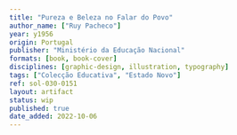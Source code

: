 ```yaml
---
title: "Pureza e Beleza no Falar do Povo"
author_name: ["Ruy Pacheco"]
year: y1956
origin: Portugal
publisher: "Ministério da Educação Nacional"
formats: [book, book-cover]
disciplines: [graphic-design, illustration, typography]
tags: ["Colecção Educativa", "Estado Novo"]
ref: sol-030-0151
layout: artifact
status: wip
published: true
date_added: 2022-10-06
---
```


